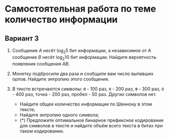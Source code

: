 # Самостоятельная работа по теме количество информации

## Вариант 3

1. Сообщение $A$ несёт $\log_2 5$ бит информации, а независимое от $A$ сообщение $B$ несёт $\log_2 10$ бит информации. Найдите вероятность появления сообщения $AB$.

2. Монетку подбросили два раза и сообщили вам число выпавших орлов. Найдите энтропию этого сообщения.

3. В тексте встречаются символы: `И` - 100 раз, `Н` - 200 раз, `Ф` - 300 раз, `О` - 400 раз, точка - 200 раз, пробел - 50 раз. Других символов нет.
     - Найдите общее количество информации по Шеннону в этом тексте;
     - Найдите энтропию одного символа;
     - (*) Предложите оптимальное бинарное префиксное кодирование для символов в тексте и найдите объём всего текста в битах при таком кодировании.
